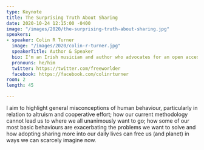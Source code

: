 ```yaml
---
type: Keynote
title: The Surprising Truth About Sharing
date: 2020-10-24 12:15:00 -0400
image: "/images/2020/the-surprising-truth-about-sharing.jpg"
speakers:
- speaker: Colin R Turner
  image: "/images/2020/colin-r-turner.jpg"
  speakerTitle: Author & Speaker
  bio: I'm an Irish musician and author who advocates for an open access economy - a proposed methodology that ensures (at a minimum) that every person's needs are met without condition through a voluntary cooperative system, while maximizing preservation of living systems. I have authored two books on the topic F-Day and Into The Open Economy, and am founder of The Free World Charter (a charter for a post-money social contract), Sharebay (a library of free goods and services), HonorPay (an open awards network) and an extensive wiki detailing the concept of an Open Access Economy. I have given many talks on the topic including an appearance at TEDx in Galway, Ireland, and at Z-Day in Frankfurt.
  pronouns: he/him
  twitter: https://twitter.com/freeworlder
  facebook: https://facebook.com/colinrturner
room: 2
length: 45

---
```

I aim to highlight general misconceptions of human behaviour, particularly in relation to altruism and cooperative effort; how our current methodology cannot lead us to where we all unanimously want to go; how some of our most basic behaviours are exacerbating the problems we want to solve and how adopting sharing more into our daily lives can free us (and planet) in ways we can scarcely imagine now.